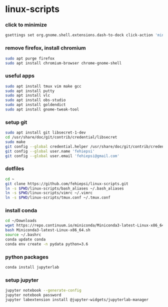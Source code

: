 # linux-scripts

### click to minimize
```sh
gsettings set org.gnome.shell.extensions.dash-to-dock click-action 'minimize'
```

### remove firefox, install chromium
```sh
sudo apt purge firefox
sudo apt install chromium-browser chrome-gnome-shell
```

### useful apps
```sh
sudo apt install tmux vim make gcc
sudo apt install putty
sudo apt install vlc
sudo apt install obs-studio
sudo apt install goldendict
sudo apt install gnome-tweak-tool
```

### setup git
```sh
sudo apt install git libsecret-1-dev
cd /usr/share/doc/git/contrib/credential/libsecret
sudo make
git config --global credential.helper /usr/share/doc/git/contrib/credential/libsecret/git-credential-libsecret
git config --global user.name 'fehiepsi'
git config --global user.email 'fehiepsi@gmail.com'
```

### dotfiles
```sh
cd ~
git clone https://github.com/fehiepsi/linux-scripts.git
ln -s $PWD/linux-scripts/bash_aliases ~/.bash_aliases
ln -s $PWD/linux-scripts/vimrc ~/.vimrc
ln -s $PWD/linux-scripts/tmux.conf ~/.tmux.conf
```

### install conda
```sh
cd ~/Downloads
wget https://repo.continuum.io/miniconda/Miniconda3-latest-Linux-x86_64.sh
bash Miniconda3-latest-Linux-x86_64.sh
source ~/.bashrc
conda update conda
conda env create -n pydata python=3.6
```

### python packages
```sh
conda install jupyterlab
```

### setup jupyter
```sh
jupyter notebook --generate-config
jupyter notebook password
jupyter labextension install @jupyter-widgets/jupyterlab-manager
```
